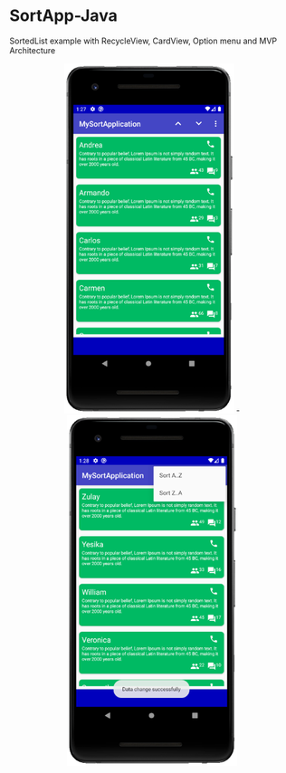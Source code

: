 # SortApp-Java
SortedList example with RecycleView, CardView, Option menu and MVP Architecture

<p align="center">
<img src="images/asc.png" width="300"> - <img src="images/desc.png" width="300"> 
</p>
